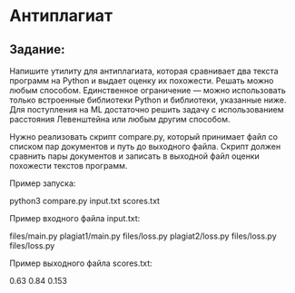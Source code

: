# Антиплагиат

## Задание:

Напишите утилиту для антиплагиата, которая сравнивает два текста программ на Python и выдает оценку их похожести.
Решать можно любым способом. Единственное ограничение — можно использовать только встроенные библиотеки Python и библиотеки, указанные ниже. 
Для поступления на ML достаточно решить задачу с использованием расстояния Левенштейна или любым другим способом.

Нужно реализовать скрипт compare.py, который принимает файл со списком пар документов и путь до выходного файла. 
Скрипт должен сравнить пары документов и записать в выходной файл оценки похожести текстов программ.

Пример 
запуска:

python3 compare.py input.txt scores.txt

Пример входного файла input.txt:

files/main.py plagiat1/main.py
files/loss.py plagiat2/loss.py
files/loss.py files/loss.py

Пример выходного файла scores.txt:

0.63
0.84
0.153
